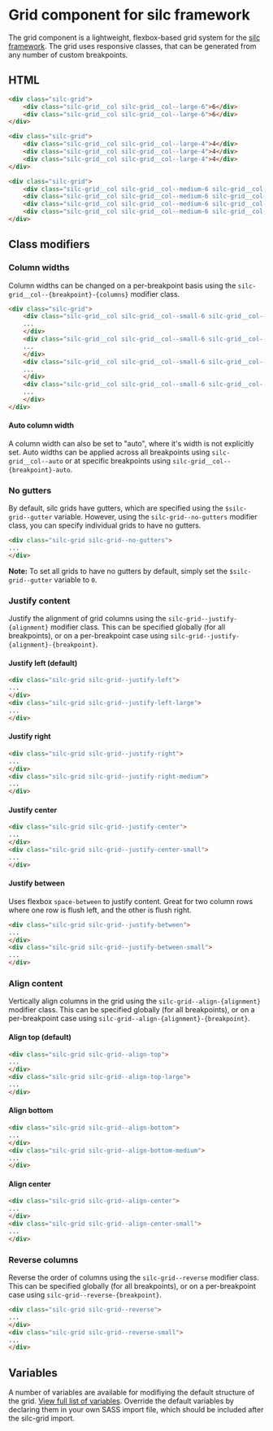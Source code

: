 # Grid component for silc framework
The grid component is a lightweight, flexbox-based grid system for the [silc framework](https://github.com/nickrigby/silc). The grid uses responsive classes, that can be generated from any number of custom breakpoints.

## HTML
```html
<div class="silc-grid">
    <div class="silc-grid__col silc-grid__col--large-6">6</div>
    <div class="silc-grid__col silc-grid__col--large-6">6</div>
</div>

<div class="silc-grid">
    <div class="silc-grid__col silc-grid__col--large-4">4</div>
    <div class="silc-grid__col silc-grid__col--large-4">4</div>
    <div class="silc-grid__col silc-grid__col--large-4">4</div>
</div>

<div class="silc-grid">
    <div class="silc-grid__col silc-grid__col--medium-6 silc-grid__col--large-3">3</div>
    <div class="silc-grid__col silc-grid__col--medium-6 silc-grid__col--large-3">3</div>
    <div class="silc-grid__col silc-grid__col--medium-6 silc-grid__col--large-3">3</div>
    <div class="silc-grid__col silc-grid__col--medium-6 silc-grid__col--large-3">3</div>
</div>
```

## Class modifiers

### Column widths
Column widths can be changed on a per-breakpoint basis using the `silc-grid__col--{breakpoint}-{columns}` modifier class.

```html
<div class="silc-grid">
    <div class="silc-grid__col silc-grid__col--small-6 silc-grid__col--medium-3">
    ...
    </div>
    <div class="silc-grid__col silc-grid__col--small-6 silc-grid__col--medium-3">
    ...
    </div>
    <div class="silc-grid__col silc-grid__col--small-6 silc-grid__col--medium-3">
    ...
    </div>
    <div class="silc-grid__col silc-grid__col--small-6 silc-grid__col--medium-3">
    ...
    </div>
</div>
```

#### Auto column width
A column width can also be set to "auto", where it's width is not explicitly set. Auto widths can be applied across all breakpoints using `silc-grid__col--auto` or at specific breakpoints using `silc-grid__col--{breakpoint}-auto`.

### No gutters
By default, silc grids have gutters, which are specified using the `$silc-grid--gutter` variable. However, using the `silc-grid--no-gutters` modifier class, you can specify individual grids to have no gutters.

```html
<div class="silc-grid silc-grid--no-gutters">
...
</div>
```

__Note:__ To set all grids to have no gutters by default, simply set the `$silc-grid--gutter` variable to `0`.

###  Justify content
Justify the alignment of grid columns using the `silc-grid--justify-{alignment}` modifier class. This can be specified globally (for all breakpoints), or on a per-breakpoint case using `silc-grid--justify-{alignment}-{breakpoint}`.

#### Justify left (default)
```html
<div class="silc-grid silc-grid--justify-left">
...
</div>
<div class="silc-grid silc-grid--justify-left-large">
...
</div>
```

#### Justify right
```html
<div class="silc-grid silc-grid--justify-right">
...
</div>
<div class="silc-grid silc-grid--justify-right-medium">
...
</div>
```

#### Justify center
```html
<div class="silc-grid silc-grid--justify-center">
...
</div>
<div class="silc-grid silc-grid--justify-center-small">
...
</div>
```

#### Justify between
Uses flexbox `space-between` to justify content. Great for two column rows where one row is flush left, and the other is flush right.
```html
<div class="silc-grid silc-grid--justify-between">
...
</div>
<div class="silc-grid silc-grid--justify-between-small">
...
</div>
```

### Align content
Vertically align columns in the grid using the `silc-grid--align-{alignment}` modifier class. This can be specified globally (for all breakpoints), or on a per-breakpoint case using `silc-grid--align-{alignment}-{breakpoint}`.

#### Align top (default)
```html
<div class="silc-grid silc-grid--align-top">
...
</div>
<div class="silc-grid silc-grid--align-top-large">
...
</div>
```

#### Align bottom
```html
<div class="silc-grid silc-grid--align-bottom">
...
</div>
<div class="silc-grid silc-grid--align-bottom-medium">
...
</div>
```

#### Align center
```html
<div class="silc-grid silc-grid--align-center">
...
</div>
<div class="silc-grid silc-grid--align-center-small">
...
</div>
```

### Reverse columns
Reverse the order of columns using the `silc-grid--reverse` modifier class. This can be specified globally (for all breakpoints), or on a per-breakpoint case using `silc-grid--reverse-{breakpoint}`.

```html
<div class="silc-grid silc-grid--reverse">
...
</div>
<div class="silc-grid silc-grid--reverse-small">
...
</div>
```

## Variables
A number of variables are available for modifiying the default structure of the grid. [View full list of variables](src/scss/_variables.scss). Override the default variables by declaring them in your own SASS import file, which should be included after the silc-grid import.
